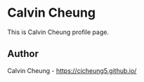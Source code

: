 # Calvin Cheung

This is Calvin Cheung profile page.

## Author
Calvin Cheung - https://cjcheung5.github.io/